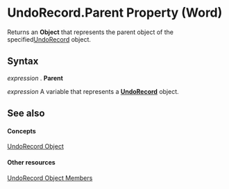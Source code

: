 
# UndoRecord.Parent Property (Word)

Returns an  **Object** that represents the parent object of the specified[UndoRecord](77bf9801-e940-e661-6bbe-20a8714d5dbd.md) object.


## Syntax

 _expression_ . **Parent**

 _expression_ A variable that represents a **[UndoRecord](77bf9801-e940-e661-6bbe-20a8714d5dbd.md)** object.


## See also


#### Concepts


[UndoRecord Object](77bf9801-e940-e661-6bbe-20a8714d5dbd.md)
#### Other resources


[UndoRecord Object Members](50e7d978-f828-d595-9a03-89bd91b14685.md)
